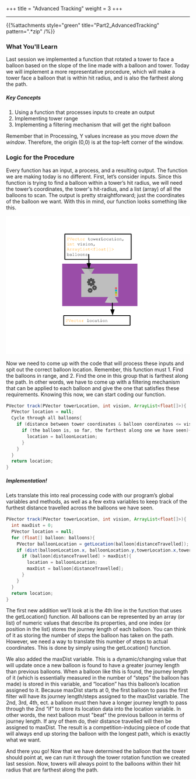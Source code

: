 +++
title = "Advanced Tracking"
weight = 3
+++

---

{{%attachments style="green" title="Part2_AdvancedTracking" pattern=".*zip" /%}}

### What You'll Learn

Last session we implemented a function that rotated a tower to face a balloon based on the slope of the line made with a balloon and tower. Today we will implement a more representative procedure, which will make a tower face a balloon that is within hit radius, and is also the farthest along the path.

##### Key Concepts

1. Using a function that processes inputs to create an output
2. Implementing tower range
3. Implementing a filtering mechanism that will get the right balloon

Remember that in Processing, Y values increase as you move _down the window_. Therefore, the origin (0,0) is at the top-left corner of the window.

### Logic for the Procedure

Every function has an input, a process, and a resulting output. The function we are making today is no different. First, let’s consider inputs. Since this function is trying to find a balloon within a tower’s hit radius, we will need the tower’s coordinates, the tower's hit-radius, and a list (array) of all the balloons to scan. The output is pretty straightforward; just the coordinates of the balloon we want. With this in mind, our function looks something like this.

![Interface](/img/Function.png)

Now we need to come up with the code that will process these inputs and spit out the correct balloon location. Remember, this function must 1. Find the balloons in range, and 2. Find the one in this group that is farthest along the path. In other words, we have to come up with a filtering mechanism that can be applied to each balloon and give the one that satisfies these requirements. Knowing this now, we can start coding our function.

```java
PVector track(PVector towerLocation, int vision, ArrayList<float[]>){
  PVector location = null;
  Cycle through all balloons{
    if (distance between tower coordinates & balloon coordinates <= vision){
      if (the balloon is, so far, the farthest along one we have seen){
        location = balloonLocation;
      }
    }
  }
  return location;
}
```

##### Implementation!

Lets translate this into real processing code with our program’s global variables and methods, as well as a few extra variables to keep track of the furthest distance travelled across the balloons we have seen.

```java
PVector track(PVector towerLocation, int vision, ArrayList<float[]>){
  int maxDist = 0;
  PVector location = null;
  for (float[] balloon: balloons){
    PVector balloonLocation = getLocation(balloon[distanceTravelled]);
    if (dist(balloonLocation.x, balloonLocation.y,towerLocation.x,towerLocation.y) <= vision){
      if (balloon[distanceTravelled] > maxDist){
        location = balloonLocation;
        maxDist = balloon[distanceTravelled];
      }
    }
  }
  return location;
}
```

The first new addition we’ll look at is the 4th line in the function that uses the getLocation() function. All balloons can be represented by an array (or list) of numeric values that describe its properties, and one index (or position in the list) stores the journey length of each balloon. You can think of it as storing the number of steps the balloon has taken on the path. However, we need a way to translate this number of steps to actual coordinates. This is done by simply using the getLocation() function.

We also added the maxDist variable. This is a dynamic/changing value that will update once a new balloon is found to have a greater journey length than previous balloons. When a balloon like this is found, the journey length of it (which is essentially measured in the number of “steps” the balloon has made) is stored in this variable, and “location” has this balloon’s location assigned to it. Because maxDist starts at 0, the first balloon to pass the first filter will have its journey length/steps assigned to the maxDist variable. The 2nd, 3rd, 4th, ect. a balloon must then have a longer journey length to pass through the 2nd “if” to store its location data into the location variable. In other words, the next balloon must "beat" the previous balloon in terms of journey length. If any of them do, their distance travelled will then be assigned to maxDist. The result is a competition-inducing piece of code that will always end up storing the balloon with the longest path, which is exactly what we want.

And there you go! Now that we have determined the balloon that the tower should point at, we can run it through the tower rotation function we created last session. Now, towers will always point to the balloons within their hit radius that are farthest along the path.
